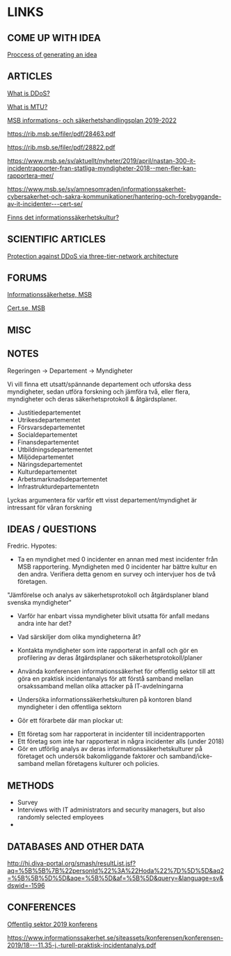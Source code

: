 # LINKS

## COME UP WITH IDEA
[Proccess of generating an idea](https://writing.wisc.edu/handbook/process/generatingideas/)

## ARTICLES
   
[What is DDoS?](https://www.cloudflare.com/learning/ddos/what-is-a-ddos-attack)

[What is MTU?](https://www.imperva.com/blog/mtu-mss-explained/)

[MSB informations- och säkerhetshandlingsplan 2019-2022](https://www.msb.se/RibData/Filer/pdf/28804.pdf)

https://rib.msb.se/filer/pdf/28463.pdf

https://rib.msb.se/filer/pdf/28822.pdf

https://www.msb.se/sv/aktuellt/nyheter/2019/april/nastan-300-it-incidentrapporter-fran-statliga-myndigheter-2018--men-fler-kan-rapportera-mer/

https://www.msb.se/sv/amnesomraden/informationssakerhet-cybersakerhet-och-sakra-kommunikationer/hantering-och-forebyggande-av-it-incidenter---cert-se/

[Finns det informationssäkerhetskultur?](https://www.fiaewald.se/nationell-styrning/finns-det-en-informationssakerhetskultur/)

## SCIENTIFIC ARTICLES

[Protection against DDoS via three-tier-network architecture](https://www.researchgate.net/profile/Akashdeep_Bhardwaj/publication/307435722_Three_Tier_Network_Architecture_to_Mitigate_DDoS_Attacks_on_Hybrid_Cloud_Environments/links/5a7fe7250f7e9be137c74f3b/Three-Tier-Network-Architecture-to-Mitigate-DDoS-Attacks-on-Hybrid-Cloud-Environments.pdf)

## FORUMS 
[Informationssäkerhetse, MSB](https://www.informationssakerhet.se)

[Cert.se, MSB](https://www.cert.se/)

## MISC

## NOTES

Regeringen -> Departement -> Myndigheter

Vi vill finna ett utsatt/spännande departement och utforska dess myndigheter, sedan utföra forskning och jämföra två, eller flera, myndigheter och deras säkerhetsprotokoll & åtgärdsplaner. 

* Justitiedepartementet
* Utrikesdepartementet
* Försvarsdepartementet
* Socialdepartementet
* Finansdepartementet
* Utbildningsdepartementet
* Miljödepartementet
* Näringsdepartementet
* Kulturdepartementet
* Arbetsmarknadsdepartementet
* Infrastrukturdepartementetn

Lyckas argumentera för varför ett visst departement/myndighet är intressant för våran forskning

## IDEAS / QUESTIONS
Fredric. Hypotes:
* Ta en myndighet med 0 incidenter en annan med mest incidenter från MSB rapportering. Myndigheten med 0 incidenter har bättre kultur en den andra. Verifiera detta genom en survey och intervjuer hos de två företagen.

"Jämförelse och analys av säkerhetsprotokoll och åtgärdsplaner bland svenska myndigheter"

* Varför har enbart vissa myndigheter blivit utsatta för anfall medans andra inte har det?

* Vad särskiljer dom olika myndigheterna åt?

* Kontakta myndigheter som inte rapporterat in anfall och gör en profilering av deras åtgärdsplaner och säkerhetsprotokoll/planer

* Använda konferensen informationssäkerhet för offentlig sektor till att göra en praktisk incidentanalys för att förstå samband mellan orsakssamband mellan olika attacker på IT-avdelningarna

* Undersöka informationssäkerhetskulturen på kontoren bland myndigheter i den offentliga sektorn

* Gör ett förarbete där man plockar ut:

- Ett företag som har rapporterat in incidenter till incidentrapporten
- Ett företag som inte har rapporterat in några incidenter alls (under 2018)
- Gör en utförlig analys av deras informationssäkerhetskulturer på företaget och undersök bakomliggande faktorer och samband/icke-samband mellan företagens kulturer och policies.


## METHODS

* Survey
* Interviews with IT administrators and security managers, but also randomly selected employees
* 


## DATABASES AND OTHER DATA

http://hj.diva-portal.org/smash/resultList.jsf?aq=%5B%5B%7B%22personId%22%3A%22Hoda%22%7D%5D%5D&aq2=%5B%5B%5D%5D&aqe=%5B%5D&af=%5B%5D&query=&language=sv&dswid=-1596


## CONFERENCES 

[Offentlig sektor 2019 konferens](https://www.informationssakerhet.se/kompetensutveckling/konferensen-informationssakerhet-for-offentlig-sektor-2019/)

https://www.informationssakerhet.se/siteassets/konferensen/konferensen-2019/18---11.35-j.-turell-praktisk-incidentanalys.pdf

